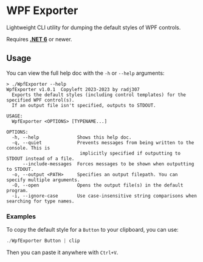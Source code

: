 # WPF Exporter

Lightweight CLI utility for dumping the default styles of WPF controls.  

Requires [**.NET 6**](https://dotnet.microsoft.com/en-us/download/dotnet/6.0) or newer.

## Usage

You can view the full help doc with the `-h` or `--help` arguments:  
```
> ./WpfExporter --help
WpfExporter v1.0.1  Copyleft 2023-2023 by radj307
  Exports the default styles (including control templates) for the specified WPF control(s).
  If an output file isn't specified, outputs to STDOUT.

USAGE:
  WpfExporter <OPTIONS> [TYPENAME...]

OPTIONS:
  -h, --help              Shows this help doc.
  -q, --quiet             Prevents messages from being written to the console. This is
                           implicitly specified if outputting to STDOUT instead of a file.
      --include-messages  Forces messages to be shown when outputting to STDOUT.
  -o, --output <PATH>     Specifies an output filepath. You can specify multiple arguments.
  -O, --open              Opens the output file(s) in the default program.
  -i, --ignore-case       Use case-insensitive string comparisons when searching for type names.
```

### Examples

To copy the default style for a `Button` to your clipboard, you can use:  
```ps1
./WpfExporter Button | clip
```
Then you can paste it anywhere with `Ctrl+V`.
